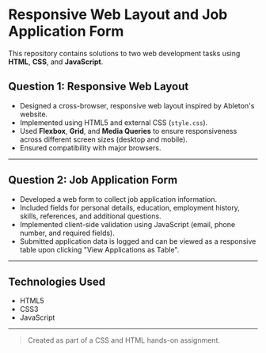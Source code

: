 # Responsive Web Layout and Job Application Form

This repository contains solutions to two web development tasks using **HTML**, **CSS**, and **JavaScript**.

## Question 1: Responsive Web Layout

- Designed a cross-browser, responsive web layout inspired by Ableton's website.
- Implemented using HTML5 and external CSS (`style.css`).
- Used **Flexbox**, **Grid**, and **Media Queries** to ensure responsiveness across different screen sizes (desktop and mobile).
- Ensured compatibility with major browsers.

---

## Question 2: Job Application Form

- Developed a web form to collect job application information.
- Included fields for personal details, education, employment history, skills, references, and additional questions.
- Implemented client-side validation using JavaScript (email, phone number, and required fields).
- Submitted application data is logged and can be viewed as a responsive table upon clicking "View Applications as Table".

---

## Technologies Used

- HTML5
- CSS3
- JavaScript

---

> Created as part of a CSS and HTML hands-on assignment.
